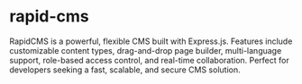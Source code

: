 # rapid-cms
RapidCMS is a powerful, flexible CMS built with Express.js. Features include customizable content types, drag-and-drop page builder, multi-language support, role-based access control, and real-time collaboration. Perfect for developers seeking a fast, scalable, and secure CMS solution.
